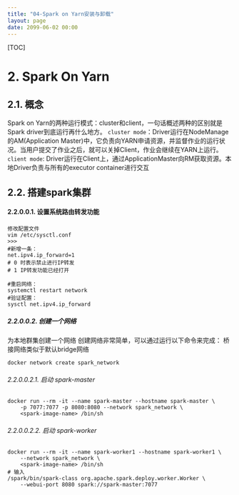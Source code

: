 ```yaml
---
title: "04-Spark on Yarn安装与卸载"
layout: page
date: 2099-06-02 00:00
---
```



[TOC]



#  2. Spark On Yarn 


##  2.1. 概念

Spark on Yarn的两种运行模式：cluster和client，一句话概述两种的区别就是Spark driver到底运行再什么地方。
`cluster mode`：Driver运行在NodeManage的AM(Application Master)中，它负责向YARN申请资源，并监督作业的运行状况。当用户提交了作业之后，就可以关掉Client，作业会继续在YARN上运行。
`client mode`: Driver运行在Client上，通过ApplicationMaster向RM获取资源。本地Driver负责与所有的executor container进行交互



## 2.2. 搭建spark集群

#### 2.2.0.0.1. 设置系统路由转发功能
```shell
修改配置文件 
vim /etc/sysctl.conf
>>>
#新增一条：
net.ipv4.ip_forward=1 
# 0 时表示禁止进行IP转发
# 1 IP转发功能已经打开

#重启网络：
systemctl restart network
#验证配置：
sysctl net.ipv4.ip_forward
```
##### 2.2.0.0.2. 创建一个网络

为本地群集创建一个网络
创建网络非常简单，可以通过运行以下命令来完成：
桥接网络类似于默认bridge网络
```shell
docker network create spark_network
```
###### 2.2.0.0.2.1. 启动 spark-master
```shell
docker run --rm -it --name spark-master --hostname spark-master \
    -p 7077:7077 -p 8080:8080 --network spark_network \
    <spark-image-name> /bin/sh
```

###### 2.2.0.0.2.2. 启动 spark-worker
```shell
docker run --rm -it --name spark-worker1 --hostname spark-worker1 \
    --network spark_network \
    <spark-image-name> /bin/sh
# 输入
/spark/bin/spark-class org.apache.spark.deploy.worker.Worker \
    --webui-port 8080 spark://spark-master:7077
```





